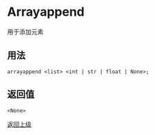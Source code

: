 # Arrayappend

用于添加元素

## 用法

```
arrayappend <list> <int | str | float | None>;
```

## 返回值

`<None>`


[返回上级](../index.md)